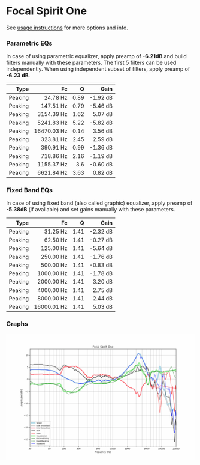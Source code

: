 # Focal Spirit One
See [usage instructions](https://github.com/jaakkopasanen/AutoEq#usage) for more options and info.

### Parametric EQs
In case of using parametric equalizer, apply preamp of **-6.21dB** and build filters manually
with these parameters. The first 5 filters can be used independently.
When using independent subset of filters, apply preamp of **-6.23 dB**.

| Type    | Fc          |    Q | Gain     |
|--------:|------------:|-----:|---------:|
| Peaking | 24.78 Hz    | 0.89 | -1.92 dB |
| Peaking | 147.51 Hz   | 0.79 | -5.46 dB |
| Peaking | 3154.39 Hz  | 1.62 | 5.07 dB  |
| Peaking | 5241.83 Hz  | 5.22 | -5.82 dB |
| Peaking | 16470.03 Hz | 0.14 | 3.56 dB  |
| Peaking | 323.81 Hz   | 2.45 | 2.59 dB  |
| Peaking | 390.91 Hz   | 0.99 | -1.36 dB |
| Peaking | 718.86 Hz   | 2.16 | -1.19 dB |
| Peaking | 1155.37 Hz  | 3.6  | -0.60 dB |
| Peaking | 6621.84 Hz  | 3.63 | 0.82 dB  |

### Fixed Band EQs
In case of using fixed band (also called graphic) equalizer, apply preamp of **-5.38dB**
(if available) and set gains manually with these parameters.

| Type    | Fc          |    Q | Gain     |
|--------:|------------:|-----:|---------:|
| Peaking | 31.25 Hz    | 1.41 | -2.32 dB |
| Peaking | 62.50 Hz    | 1.41 | -0.27 dB |
| Peaking | 125.00 Hz   | 1.41 | -5.64 dB |
| Peaking | 250.00 Hz   | 1.41 | -1.76 dB |
| Peaking | 500.00 Hz   | 1.41 | -0.83 dB |
| Peaking | 1000.00 Hz  | 1.41 | -1.78 dB |
| Peaking | 2000.00 Hz  | 1.41 | 3.20 dB  |
| Peaking | 4000.00 Hz  | 1.41 | 2.75 dB  |
| Peaking | 8000.00 Hz  | 1.41 | 2.44 dB  |
| Peaking | 16000.01 Hz | 1.41 | 5.03 dB  |

### Graphs
![](./Focal%20Spirit%20One.png)